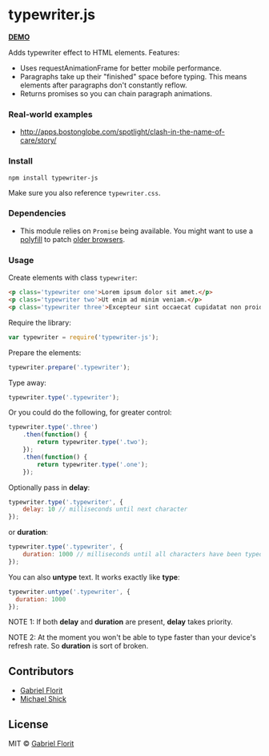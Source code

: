 # typewriter.js

**[DEMO](http://gabrielflorit.github.io/typewriter.js/)**

Adds typewriter effect to HTML elements. Features:

- Uses requestAnimationFrame for better mobile performance.
- Paragraphs take up their "finished" space before typing. This means elements after paragraphs don't constantly reflow.
- Returns promises so you can chain paragraph animations.

### Real-world examples

- http://apps.bostonglobe.com/spotlight/clash-in-the-name-of-care/story/

### Install

`npm install typewriter-js`

Make sure you also reference `typewriter.css`.

### Dependencies

- This module relies on `Promise` being available. You might want to use a [polyfill](https://github.com/stefanpenner/es6-promise) to patch [older browsers](http://caniuse.com/#search=promise).

### Usage

Create elements with class `typewriter`:

``` html
<p class='typewriter one'>Lorem ipsum dolor sit amet.</p>
<p class='typewriter two'>Ut enim ad minim veniam.</p>
<p class='typewriter three'>Excepteur sint occaecat cupidatat non proident.</p>
```


Require the library:

``` javascript
var typewriter = require('typewriter-js');
```

Prepare the elements:

``` javascript
typewriter.prepare('.typewriter');
```

Type away:

``` javascript
typewriter.type('.typewriter');
```

Or you could do the following, for greater control:

``` javascript
typewriter.type('.three')
	.then(function() {
		return typewriter.type('.two');
	});
	.then(function() {
		return typewriter.type('.one');
	});
```

Optionally pass in **delay**:

``` javascript
typewriter.type('.typewriter', {
	delay: 10 // milliseconds until next character
});
```

or **duration**:

``` javascript
typewriter.type('.typewriter', {
	duration: 1000 // milliseconds until all characters have been typed
});
```

You can also **untype** text. It works exactly like **type**:

``` javascript
typewriter.untype('.typewriter', {
  duration: 1000
});
```

NOTE 1: If both **delay** and **duration** are present, **delay** takes priority.

NOTE 2: At the moment you won't be able to type faster than your device's refresh rate. So **duration** is sort of broken.

## Contributors

- [Gabriel Florit](https://gabrielflorit.github.io)
- [Michael Shick](https://github.com/mshick)

## License

MIT © [Gabriel Florit](http://gabrielflorit.github.io)
